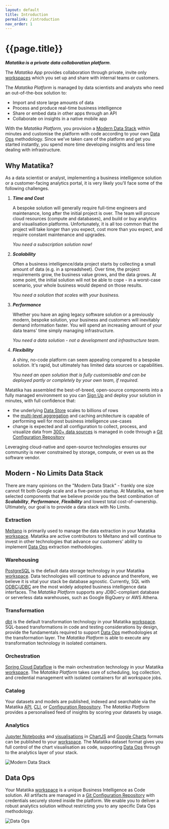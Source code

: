 ```yaml
---
layout: default
title: Introduction
permalink: /introduction
nav_order: 1
---
```


# {{page.title}}

***Matatika is a private data collaboration platform***.

The *Matatika App* provides collaboration through private, invite only [workspaces](glossary#workspace) which you set up and share with internal teams or customers.

The *Matatika Platform* is managed by data scientists and analysts who need an out-of-the-box solution to:

- Import and store large amounts of data
- Process and produce real-time business intelligence
- Share or embed data in other apps through an API
- Collaborate on insights in a native mobile app

With the *Matatika Platform*, you provision a [Modern Data Stack](#modern-data-stack) within minutes and customise the platform with code according to your own [Data Ops](#data-ops) methodology. Since we've taken care of the platform and get you started instantly, you spend more time developing insights and less time dealing with infrastructure.

## Why Matatika?

As a data scientist or analyst, implementing a business intelligence solution or a customer-facing analytics portal, it is very likely you'll face some of the following challenges.

1. ***Time and Cost***

    A bespoke solution will generally require full-time engineers and maintenance, long after the initial project is over. The team will procure cloud resources (compute and databases), and build or buy analytics and visualisation platforms. Unfortunately, it is all too common that the project will take longer than you expect, cost more than you expect, and require constant maintenance and upgrades.

    *You need a subscription solution now!*

1. ***Scalability***

    Often a business intelligence/data project starts by collecting a small amount of data (e.g. in a spreadsheet). Over time, the project requirements grow, the business value grows, and the data grows. At some point, the initial solution will not be able to cope - in a worst-case scenario, your whole business would depend on those results.

    *You need a solution that scales with your business.*

1. ***Performance***

    Whether you have an aging legacy software solution or a previously modern, bespoke solution, your business and customers will inevitably demand information faster. You will spend an increasing amount of your data teams' time simply managing infrastructure.

    *You need a data solution - not a development and infrastructure team.*

1. ***Flexibility*** 

    A shiny, no-code platform can seem appealing compared to a bespoke solution. It's rapid, but ultimately has limited data sources or capabilities.

    *You need an open solution that is fully customisable and can be deployed partly or completely by your own team, if required.*

Matatika has assembled the best-of-breed, open-source components into a fully managed environment so you can [Sign Up]({{site.www_url}}/try-buy) and deploy your solution in minutes, with full confidence that:

- the underlying [Data Store](glossary#data-store) scales to billions of rows
- the [multi-level aggregation](glossary#transforms) and caching architecture is capable of performing well for most business intelligence use-cases
- change is expected and all configuration to collect, process, and visualize data from [300+ data sources](glossary#data-source) is managed in code through a [Git Configuration Repository](glossary#configuration-repository)

Leveraging cloud-native and open-source technologies ensures our community is never constrained by storage, compute, or even us as the software vendor.

## Modern - No Limits Data Stack

There are many opinions on the "Modern Data Stack" - frankly one size cannot fit both Google scale and a five-person startup. At Matatika, we have selected components that we believe provide you the best combination of ***Scalability***, ***Performance***, ***Flexibility*** and lowest total cost-of-ownership. Ultimately, our goal is to provide a data stack with No Limits.

### Extraction

[Meltano](https://meltano.com/) is primarily used to manage the data extraction in your Matatika [workspace](glossary#workspace). Matatika are active contributors to Meltano and will continue to invest in other technologies that advance our customers' ability to implement [Data Ops](#data-ops) extraction methodologies.

### Warehousing

[PostgreSQL](https://www.postgresql.org/) is the default data storage technology in your Matatika [workspace](glossary#workspace). Data technologies will continue to advance and therefore, we believe it is vital your stack be database agnostic. Currently, SQL with [ODBC](https://en.wikipedia.org/wiki/Open_Database_Connectivity)/[JDBC](https://en.wikipedia.org/wiki/Java_Database_Connectivity) are the most widely adopted business intelligence data interfaces. The *Matatika Platform* supports any JDBC-compliant database or serverless data warehouses, such as Google BigQuery or AWS Athena.

### Transformation

[dbt](https://www.getdbt.com/) is the default transformation technology in your Matatika [workspace](glossary#workspace). SQL-based transformations in code and testing considerations by design, provide the fundamentals required to support [Data Ops](#data-ops) methodologies at the transformation layer. The *Matatika Platform* is able to execute any transformation technology in isolated containers.

### Orchestration

[Spring Cloud Dataflow](https://spring.io/projects/spring-cloud-dataflow) is the main orchestration technology in your Matatika [workspace](glossary#workspace). The *Matatika Platform* takes care of scheduling, log collection, and credential management with isolated containers for all workspace jobs.

### Catalog

Your datasets and models are published, indexed and searchable via the Matatika [API](api/resources), [CLI](cli), or [Configuration Repository](#configuration-repository). The *Matatika Platform* provides a personalised feed of insights by scoring your datasets by usage.

### Analytics

[Jupyter Notebooks](https://jupyter.org/) and [visualisations](data/data-visualisation) in [ChartJS](https://www.chartjs.org/) and [Google Charts](https://developers.google.com/chart) formats can be published to your [workspace](glossary#workspace). The Matatika dataset format gives you full control of the chart visualisation as code, supporting [Data Ops](#data-ops) through to the analytics layer of your stack.

![Modern Data Stack]({{site.baseurl}}/assets/img/ModernDataStack.png)

## Data Ops

Your Matatika [workspace](glossary#workspace) is a unique Business Intelligence as Code solution. All artifacts are managed in a [Git Configuration Repository](#configuration-repository) with credentials securely stored inside the platform. We enable you to deliver a robust analytics solution without restricting you to any specific Data Ops methodology.

![Data Ops]({{site.baseurl}}/assets/img/DataOps.png)

